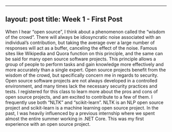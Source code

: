 
---
layout: post
title: Week 1 - First Post
---

When I hear “open source”, I think about a phenomenon called the “wisdom of the crowd”.  There will always be idiosyncratic noise associated with an individual’s contribution, but taking the average over a large number of responses will act as a buffer, canceling the effect of the noise. Famous sites like Wikipedia and Quora function on this principle, and the same can be said for many open source software projects. This principle allows a group of people to perform tasks and gain knowledge more effectively and more accurately than a single expert. Open source projects benefit from the wisdom of the crowd, but specifically concern me in regards to security. Open source software projects are not always developed in a controlled environment, and many times lack the necessary security practices and tests. I registered for this class to learn more about the pros and cons of open source projects, and am excited to contribute to a few of them. 
I frequently use both “NLTK” and “scikit-learn”. NLTK is an NLP open source project and scikit-learn is a machine learning open source project. In the past, I was heavily influenced by a previous internship where we spent almost the entire summer working in .NET Core. This was my first experience with an open source project. 

